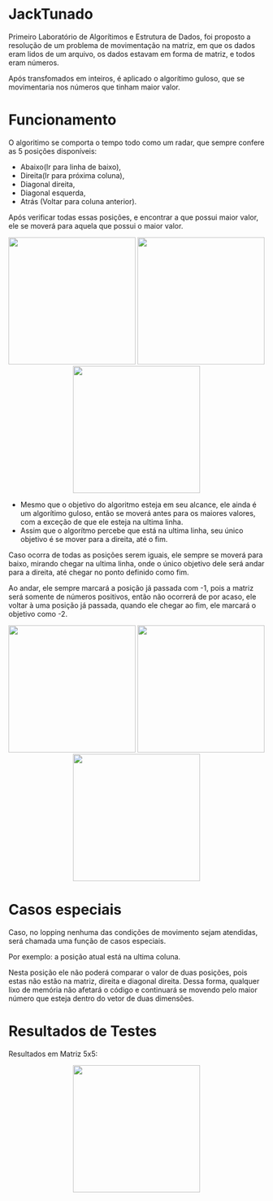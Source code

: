 # JackTunado
Primeiro Laboratório de Algorítimos e Estrutura de Dados, foi proposto a resolução de um problema de movimentação na matriz,
em que os dados eram lidos de um arquivo, os dados estavam em forma de matriz, e todos eram números.
<p>Após transfomados em inteiros, 
é aplicado o algorítimo guloso, que se movimentaria nos números que tinham maior valor.
</p>

# Funcionamento
O algoritimo se comporta o tempo todo como um radar, que sempre confere as 5 posições disponíveis: 
- Abaixo(Ir para linha de baixo), 
- Direita(Ir para próxima coluna), 
- Diagonal direita,
- Diagonal esquerda,
- Atrás (Voltar para coluna anterior).

<p>Após verificar todas essas posições, e encontrar a que possui maior valor, ele se moverá para aquela que possui o maior valor.</p>
<div align="center">
<img src="https://user-images.githubusercontent.com/115949326/226216151-5f38b0f5-67bc-4159-87e7-4f9a958ea383.png" width="250px"/>
<img src="https://user-images.githubusercontent.com/115949326/226216324-b24457f6-ec53-4570-a2f4-f349ac194369.png" width="250px"/>
<img src="https://user-images.githubusercontent.com/115949326/226216428-1d8d3281-9c8d-4b17-bfa1-1332ce7c839c.png" width="250px"/>
</div>

- Mesmo que o objetivo do algoritmo esteja em seu alcance, ele ainda é um algorítimo guloso, então se moverá antes para os maiores valores, com a exceção de que ele esteja na ultima linha.
- Assim que o algorítmo percebe que está na ultima linha, seu único objetivo é se mover para a direita, até o fim.
<p>Caso ocorra de todas as posições serem iguais, ele sempre se moverá para baixo, mirando chegar na ultima linha, onde o único objetivo dele será andar para a direita,
até chegar no ponto definido como fim.</p> <p>Ao andar, ele sempre marcará a posição já passada com -1, pois a matriz será somente de números positivos, então 
não ocorrerá de por acaso, ele voltar à uma posição já passada, quando ele chegar ao fim, ele marcará o objetivo como -2.</p>
<div align="center">
<img src="https://user-images.githubusercontent.com/115949326/226203114-3da8cc28-bf17-4018-ad21-b1b017fb29d4.png" width="250px"/>
<img src="https://user-images.githubusercontent.com/115949326/226134020-0ffe6217-7e74-4272-b8d6-4d5098db4dee.png" width="250px"/>
<img src="https://user-images.githubusercontent.com/115949326/226203258-29556db6-6cdc-49a7-836a-bb41466327a6.png" width="250px"/>
</div>

# Casos especiais
Caso, no lopping nenhuma das condições de movimento sejam atendidas, será chamada uma função de casos especiais.

<p>Por exemplo: a posição atual está na ultima coluna.</p>

Nesta posição ele não poderá comparar o valor de duas posições, pois estas não estão na matriz,
direita e diagonal direita. Dessa forma, qualquer lixo de memória não afetará o código e continuará se movendo pelo maior número que esteja dentro do vetor
de duas dimensões.

# Resultados de Testes

<p>Resultados em Matriz 5x5:</p>
<div align="center">
<img src="https://user-images.githubusercontent.com/115949326/226613556-c024a58c-c471-41e7-8c90-f02084a1d83a.png" width="250px"/>
</div>
